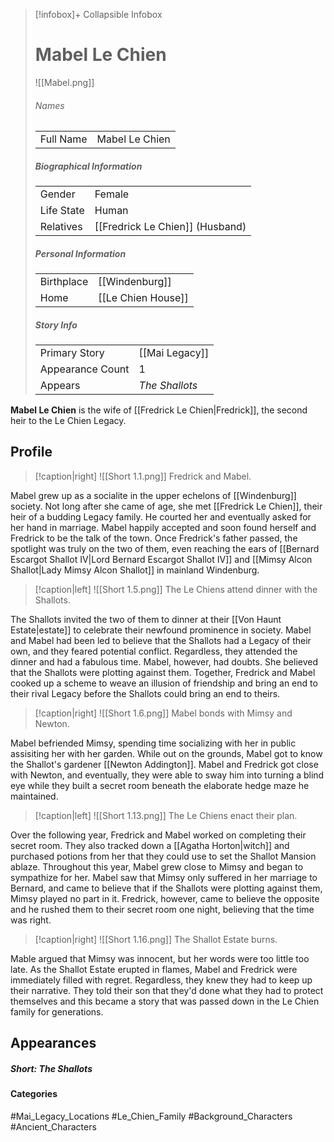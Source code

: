 > [!infobox]+ Collapsible Infobox
> # Mabel Le Chien
> ![[Mabel.png]] 
> ###### Names 
> |  |  | 
> | ---- | ---- | 
> | Full Name | Mabel Le Chien | 
>
> ##### Biographical Information
> |  |  | 
> | ---- | ---- | 
> | Gender | Female | 
> | Life State | Human |
> | Relatives | [[Fredrick Le Chien]] (Husband)
> 
> ##### Personal Information
> |  |  | 
> | ---- | ---- | 
> | Birthplace |[[Windenburg]]| 
> | Home |[[Le Chien House]]| 
> 
> ##### Story Info
> |  |  | 
> | ---- | ---- | 
> | Primary Story | [[Mai Legacy]] | 
> | Appearance Count | 1 | 
> | Appears | *The Shallots*

**Mabel Le Chien** is the wife of [[Fredrick Le Chien|Fredrick]], the second heir to the Le Chien Legacy.

## Profile
> [!caption|right]
> ![[Short 1.1.png]] 
> Fredrick and Mabel.

Mabel grew up as a socialite in the upper echelons of [[Windenburg]] society. Not long after she came of age, she met [[Fredrick Le Chien]], their heir of a budding Legacy family. He courted her and eventually asked for her hand in marriage. Mabel happily accepted and soon found herself and Fredrick to be the talk of the town. Once Fredrick's father passed, the spotlight was truly on the two of them, even reaching the ears of [[Bernard Escargot Shallot IV|Lord Bernard Escargot Shallot IV]] and [[Mimsy Alcon Shallot|Lady Mimsy Alcon Shallot]] in mainland Windenburg.

> [!caption|left]
> ![[Short 1.5.png]] 
> The Le Chiens attend dinner with the Shallots.

The Shallots invited the two of them to dinner at their [[Von Haunt Estate|estate]] to celebrate their newfound prominence in society. Mabel and Mabel had been led to believe that the Shallots had a Legacy of their own, and they feared potential conflict. Regardless, they attended the dinner and had a fabulous time. Mabel, however, had doubts. She believed that the Shallots were plotting against them. Together, Fredrick and Mabel cooked up a scheme to weave an illusion of friendship and bring an end to their rival Legacy before the Shallots could bring an end to theirs.

> [!caption|right]
> ![[Short 1.6.png]] 
> Mabel bonds with Mimsy and Newton.

Mabel befriended Mimsy, spending time socializing with her in public assisiting her with her garden. While out on the grounds, Mabel got to know the Shallot's gardener [[Newton Addington]]. Mabel and Fredrick got close with Newton, and eventually, they were able to sway him into turning a blind eye while they built a secret room beneath the elaborate hedge maze he maintained.

> [!caption|left]
> ![[Short 1.13.png]] 
> The Le Chiens enact their plan.

Over the following year, Fredrick and Mabel worked on completing their secret room. They also tracked down a [[Agatha Horton|witch]] and purchased potions from her that they could use to set the Shallot Mansion ablaze. Throughout this year, Mabel grew close to Mimsy and began to sympathize for her. Mabel saw that Mimsy only suffered in her marriage to Bernard, and came to believe that if the Shallots were plotting against them, Mimsy played no part in it. Fredrick, however, came to believe the opposite and he rushed them to their secret room one night, believing that the time was right.

> [!caption|right]
> ![[Short 1.16.png]] 
> The Shallot Estate burns.

Mable argued that Mimsy was innocent, but her words were too little too late. As the Shallot Estate erupted in flames, Mabel and Fredrick were immediately filled with regret. Regardless, they knew they had to keep up their narrative. They told their son that they'd done what they had to protect themselves and this became a story that was passed down in the Le Chien family for generations.

## Appearances
##### Short: The Shallots

#### Categories
#Mai_Legacy_Locations #Le_Chien_Family #Background_Characters #Ancient_Characters 